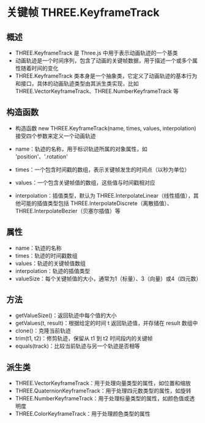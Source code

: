 # 关键帧 THREE.KeyframeTrack

## 概述

+ THREE.KeyframeTrack 是 Three.js 中用于表示动画轨迹的一个基类
+ 动画轨迹是一个时间序列，包含了动画的关键帧数据，用于描述一个或多个属性随着时间的变化
+ THREE.KeyframeTrack 类本身是一个抽象类，它定义了动画轨迹的基本行为和接口，具体的动画轨迹类型由其派生类实现，比如 THREE.VectorKeyframeTrack、THREE.NumberKeyframeTrack 等

## 构造函数

+ 构造函数 new THREE.KeyframeTrack(name, times, values, interpolation) 接受四个参数来定义一个动画轨迹

+ name：轨迹的名称，用于标识轨迹所属的对象属性，如 'position'、'.rotation'
+ times：一个包含时间戳的数组，表示关键帧发生的时间点（以秒为单位）
+ values：一个包含关键帧值的数组，这些值与时间戳相对应
+ interpolation：插值类型，默认为 THREE.InterpolateLinear（线性插值），其他可能的插值类型包括 THREE.InterpolateDiscrete（离散插值）、THREE.InterpolateBezier（贝塞尔插值）等

## 属性

+ name：轨迹的名称
+ times：轨迹的时间戳数组
+ values：轨迹的关键帧值数组
+ interpolation：轨迹的插值类型
+ valueSize：每个关键帧值的大小，通常为1（标量）、3（向量）或4（四元数）

## 方法

+ getValueSize()：返回轨迹中每个值的大小
+ getValues(t, result)：根据给定的时间 t 返回轨迹值，并存储在 result 数组中
+ clone()：克隆当前轨迹
+ trim(t1, t2)：修剪轨迹，保留从 t1 到 t2 时间段内的关键帧
+ equals(track)：比较当前轨迹与另一个轨迹是否相等


## 派生类

+ THREE.VectorKeyframeTrack：用于处理向量类型的属性，如位置和缩放
+ THREE.QuaternionKeyframeTrack：用于处理四元数类型的属性，如旋转
+ THREE.NumberKeyframeTrack：用于处理标量类型的属性，如颜色值或透明度
+ THREE.ColorKeyframeTrack：用于处理颜色类型的属性






